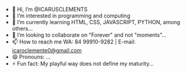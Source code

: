- 👋 Hi, I’m @ICARUSCLEMENTS
- 👀 I’m interested in programming and computing
- 🌱 I’m currently learning HTML, CSS, JAVASCRIPT, PYTHON, among others...
- 💞️ I’m looking to collaborate on "Forever" and not "moments"...
- 📫 How to reach me WA: 84 99910-9282 | E-mail: icaroclemente0@gmail.com
- 😄 Pronouns: ...
- ⚡ Fun fact: My playful way does not define my maturity...

<!---
ICARUSCLEMENTS/ICARUSCLEMENTS is a ✨ special ✨ repository because its `README.md` (this file) appears on your GitHub profile.
You can click the Preview link to take a look at your changes.
--->

